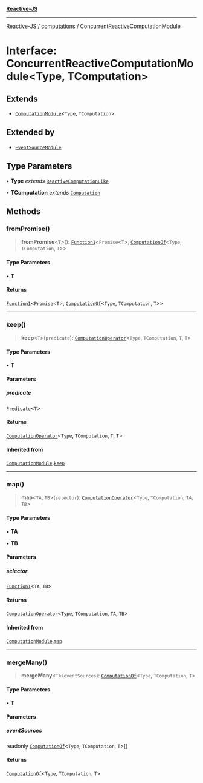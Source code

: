 [**Reactive-JS**](../../README.md)

***

[Reactive-JS](../../README.md) / [computations](../README.md) / ConcurrentReactiveComputationModule

# Interface: ConcurrentReactiveComputationModule\<Type, TComputation\>

## Extends

- [`ComputationModule`](ComputationModule.md)\<`Type`, `TComputation`\>

## Extended by

- [`EventSourceModule`](../../events/EventSource/interfaces/EventSourceModule.md)

## Type Parameters

• **Type** *extends* [`ReactiveComputationLike`](ReactiveComputationLike.md)

• **TComputation** *extends* [`Computation`](Computation.md)

## Methods

### fromPromise()

> **fromPromise**\<`T`\>(): [`Function1`](../../functions/type-aliases/Function1.md)\<`Promise`\<`T`\>, [`ComputationOf`](../type-aliases/ComputationOf.md)\<`Type`, `TComputation`, `T`\>\>

#### Type Parameters

• **T**

#### Returns

[`Function1`](../../functions/type-aliases/Function1.md)\<`Promise`\<`T`\>, [`ComputationOf`](../type-aliases/ComputationOf.md)\<`Type`, `TComputation`, `T`\>\>

***

### keep()

> **keep**\<`T`\>(`predicate`): [`ComputationOperator`](../type-aliases/ComputationOperator.md)\<`Type`, `TComputation`, `T`, `T`\>

#### Type Parameters

• **T**

#### Parameters

##### predicate

[`Predicate`](../../functions/type-aliases/Predicate.md)\<`T`\>

#### Returns

[`ComputationOperator`](../type-aliases/ComputationOperator.md)\<`Type`, `TComputation`, `T`, `T`\>

#### Inherited from

[`ComputationModule`](ComputationModule.md).[`keep`](ComputationModule.md#keep)

***

### map()

> **map**\<`TA`, `TB`\>(`selector`): [`ComputationOperator`](../type-aliases/ComputationOperator.md)\<`Type`, `TComputation`, `TA`, `TB`\>

#### Type Parameters

• **TA**

• **TB**

#### Parameters

##### selector

[`Function1`](../../functions/type-aliases/Function1.md)\<`TA`, `TB`\>

#### Returns

[`ComputationOperator`](../type-aliases/ComputationOperator.md)\<`Type`, `TComputation`, `TA`, `TB`\>

#### Inherited from

[`ComputationModule`](ComputationModule.md).[`map`](ComputationModule.md#map)

***

### mergeMany()

> **mergeMany**\<`T`\>(`eventSources`): [`ComputationOf`](../type-aliases/ComputationOf.md)\<`Type`, `TComputation`, `T`\>

#### Type Parameters

• **T**

#### Parameters

##### eventSources

readonly [`ComputationOf`](../type-aliases/ComputationOf.md)\<`Type`, `TComputation`, `T`\>[]

#### Returns

[`ComputationOf`](../type-aliases/ComputationOf.md)\<`Type`, `TComputation`, `T`\>
